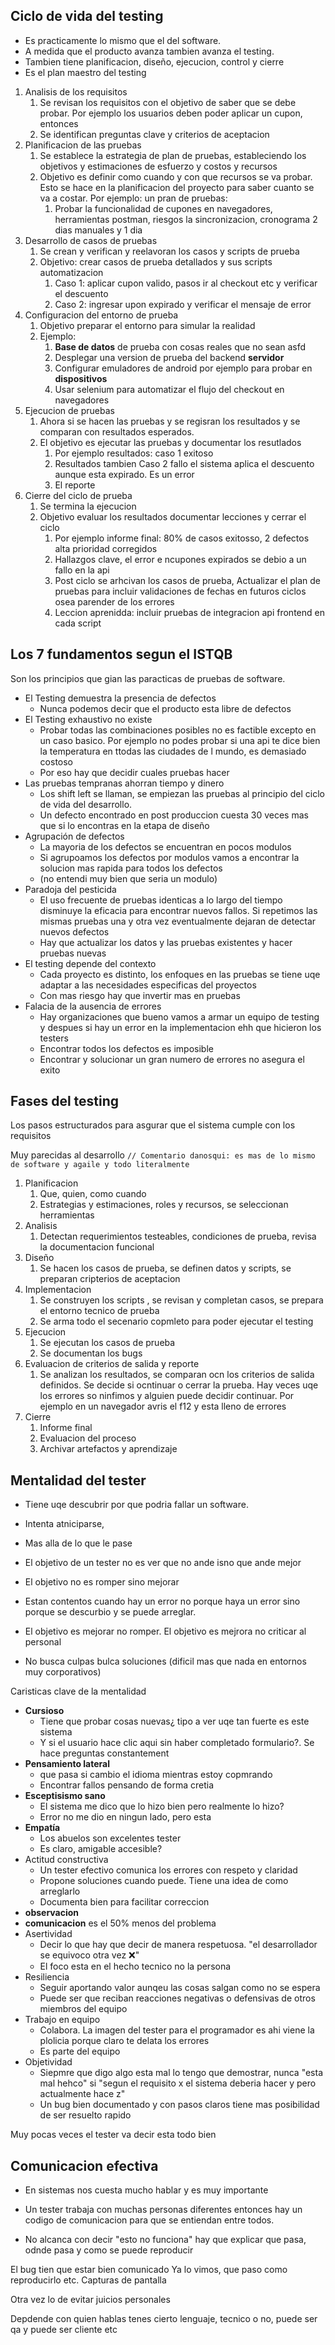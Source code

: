 ## Ciclo de vida del testing

- Es practicamente lo mismo que el del software. 
- A medida que el producto avanza tambien avanza el testing.
- Tambien tiene planificacion, diseño, ejecucion, control y cierre
- Es el plan maestro del testing

1. Analisis de los requisitos
	1. Se revisan los requisitos con el objetivo de saber que se debe probar. Por ejemplo los usuarios deben poder aplicar un cupon, entonces
	2. Se identifican preguntas clave y criterios de aceptacion
2. Planificacion de las pruebas
	1. Se establece la estrategia de plan de pruebas, estableciendo los objetivos y estimaciones de esfuerzo y costos y recursos
	2. Objetivo es definir como cuando y con que recursos se va probar. Esto se hace en la planificacion del proyecto para saber cuanto se va a costar. Por ejemplo: un pran de pruebas:
		1. Probar la funcionalidad de cupones en navegadores, herramientas postman, riesgos la sincronizacion, cronograma 2 dias manuales y 1 dia 
3. Desarrollo de casos de pruebas
	1. Se crean y verifican y reelavoran los casos y scripts de prueba
	2. Objetivo: crear casos de prueba detallados y sus scripts automatizacion
		1. Caso 1: aplicar cupon valido, pasos ir al checkout etc y verificar el descuento
		2. Caso 2: ingresar upon expirado y verificar el mensaje de error
4. Configuracion del entorno de prueba
	1. Objetivo preparar el entorno para simular la realidad
	2. Ejemplo:
		1. **Base de datos** de prueba con cosas reales que no sean asfd
		2. Desplegar una version de prueba del backend **servidor**
		3. Configurar emuladores de android por ejemplo para probar en **dispositivos**
		4. Usar selenium para automatizar el flujo del checkout en navegadores
5. Ejecucion de pruebas
	1. Ahora si se hacen las pruebas y se regisran los resultados y se comparan con resultados esperados. 
	2. El objetivo es ejecutar las pruebas y documentar los resutlados
		1. Por ejemplo resultados:  caso 1 exitoso
		2. Resultados tambien Caso 2 fallo el sistema aplica el descuento aunque esta expirado. Es un error
		3. El reporte
6. Cierre del ciclo de prueba
	1. Se termina la ejecucion 
	2. Objetivo evaluar los resultados documentar lecciones y cerrar el ciclo
		1. Por ejemplo informe final: 80% de casos exitosso, 2 defectos alta prioridad corregidos
		2. Hallazgos clave, el error e ncupones expirados se debio a un fallo en la api
		3. Post ciclo se arhcivan los casos de prueba, Actualizar el plan de pruebas para incluir validaciones de fechas en futuros ciclos osea parender de los errores
		4. Leccion aprenidda: incluir pruebas de integracion api frontend en cada script

## Los 7 fundamentos segun el ISTQB
Son los principios que gian las paracticas de pruebas de software.

- El Testing demuestra la presencia de defectos
	- Nunca podemos decir que el producto esta libre de defectos
- El Testing exhaustivo no existe
	- Probar todas las combinaciones posibles no es factible excepto en un caso basico. Por ejemplo no podes probar si una api te dice bien la temperatura en ttodas las ciudades de l mundo, es demasiado costoso
	- Por eso hay que decidir cuales pruebas hacer
- Las pruebas tempranas ahorran tiempo y dinero
	- Los shift left se llaman, se empiezan las pruebas al principio del ciclo de vida del desarrollo. 
	- Un defecto encontrado en post produccion cuesta 30 veces mas que si lo encontras en la etapa de diseño
- Agrupación de defectos
	- La mayoria de los defectos se encuentran en pocos modulos
	- Si agrupoamos los defectos por modulos vamos a encontrar la solucion mas rapida para todos los defectos
	- (no entendi muy bien que seria un modulo)
- Paradoja del pesticida
	- El uso frecuente de pruebas identicas a lo largo del tiempo disminuye la eficacia para encontrar nuevos fallos. Si repetimos las mismas pruebas una y otra vez eventualmente dejaran de detectar nuevos defectos
	- Hay que actualizar los datos y las pruebas existentes y hacer pruebas nuevas
- El testing depende del contexto
	- Cada proyecto es distinto, los enfoques en las pruebas se tiene uqe adaptar a las necesidades especificas del proyectos
	- Con mas riesgo hay que invertir mas en pruebas
- Falacia de la ausencia de errores
	- Hay organizaciones que bueno vamos a armar un equipo de testing y despues si hay un error en la implementacion ehh que hicieron los testers
	- Encontrar todos los defectos es imposible
	- Encontrar y solucionar un gran numero de errores no asegura el exito

## Fases del testing
Los pasos estructurados para asgurar que el sistema cumple con los requisitos

Muy parecidas al desarrollo
`// Comentario danosqui: es mas de lo mismo de software y agaile y todo literalmente`
1. Planificacion
	1. Que, quien, como cuando
	2. Estrategias y estimaciones, roles y recursos, se seleccionan herramientas
2. Analisis
	1. Detectan requerimientos testeables, condiciones de prueba, revisa la documentacion funcional
3. Diseño
	1. Se hacen los casos de prueba, se definen datos y scripts, se preparan cripterios de aceptacion
4. Implementacion
	1. Se construyen los scripts , se revisan y completan casos, se prepara el entorno tecnico de prueba
	2. Se arma todo el secenario copmleto para poder ejecutar el testing
5. Ejecucion
	1. Se ejecutan los casos de prueba
	2. Se documentan los bugs
6. Evaluacion de criterios de salida y reporte
	1. Se analizan los resultados, se comparan ocn los criterios de salida definidos. Se decide si ocntinuar o cerrar la prueba. Hay veces uqe los errores so ninfimos y alguien puede decidir continuar. Por ejemplo en un navegador avris el f12 y esta lleno de errores
7. Cierre
	1. Informe final
	2. Evaluacion del proceso
	3. Archivar artefactos y aprendizaje


## Mentalidad del tester

- Tiene uqe descubrir por que podria fallar un software. 
- Intenta atniciparse,
- Mas alla de lo que le pase
- El objetivo de un tester no es ver que no ande isno que ande mejor

- El objetivo no es romper sino mejorar
- Estan contentos cuando hay un error no porque haya un error sino porque se descurbio y se puede arreglar.
- El objetivo es mejorar no romper. El objetivo es mejrora no criticar al personal
- No busca culpas bulca soluciones (dificil mas que nada en entornos muy corporativos)

Caristicas clave de la mentalidad
- **Cursioso**
	- Tiene que probar cosas nuevas¿ tipo a ver uqe tan fuerte es este sistema
	- Y si el usuario hace clic aqui sin haber completado formulario?. Se hace preguntas constantement
- **Pensamiento lateral**
	-  que pasa si cambio el idioma mientras estoy copmrando
	- Encontrar fallos pensando de forma cretia
- **Esceptisismo sano**
	- El sistema me dico que lo hizo bien pero realmente lo hizo?
	- Error no me dio en ningun lado, pero esta 
- **Empatía**
	- Los abuelos son excelentes tester
	- Es claro, amigable accesible?
- Actitud constructiva
	- Un tester efectivo comunica los errores con respeto y claridad
	- Propone soluciones cuando puede. Tiene una idea de como arreglarlo
	- Documenta bien para facilitar correccion
- **observacion**
- **comunicacion** es el 50% menos del problema
- Asertividad
	- Decir lo que hay que decir de manera respetuosa. "el desarrollador se equivoco otra vez ❌"
	- El foco esta en el hecho tecnico no la persona
- Resiliencia
	- Seguir aportando valor aunqeu las cosas salgan como no se espera
	- Puede ser que reciban reacciones negativas o defensivas de otros miembros del equipo
- Trabajo en equipo
	- Colabora. La imagen del tester para el programador es ahi viene la plolicia porque claro te delata los errores
	- Es parte del equipo
- Objetividad
	- Siepmre que digo algo esta mal lo tengo que demostrar, nunca "esta mal hehco" si "segun el requisito x el sistema deberia hacer y pero actualmente hace z"
	- Un bug bien documentado y con pasos claros tiene mas posibilidad de ser resuelto rapido

Muy pocas veces el tester va decir esta todo bien

## Comunicacion efectiva

- En sistemas nos cuesta mucho hablar y es muy importante

- Un tester trabaja con muchas personas diferentes entonces hay un codigo de comunicacion para que se entiendan entre todos.
- No alcanca con decir "esto no funciona" hay que explicar que pasa, odnde pasa y como se puede reproducir

El bug tien que estar bien comunicado
Ya lo vimos, que paso como reproducirlo etc.
Capturas de pantalla

Otra vez  lo de evitar juicios personales

Depdende con quien hablas tenes cierto lenguaje, tecnico o no, puede ser qa y puede ser cliente etc


